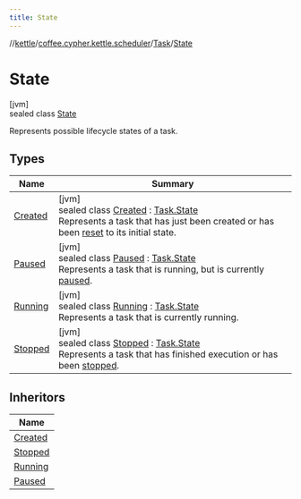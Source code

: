 ```yaml
---
title: State
---
```

//[kettle](../../../../index.html)/[coffee.cypher.kettle.scheduler](../../index.html)/[Task](../index.html)/[State](index.html)



# State



[jvm]\
sealed class [State](index.html)

Represents possible lifecycle states of a task.



## Types


| Name | Summary |
|---|---|
| [Created](-created/index.html) | [jvm]<br>sealed class [Created](-created/index.html) : [Task.State](index.html)<br>Represents a task that has just been created or has been [reset](../reset.html) to its initial state. |
| [Paused](-paused/index.html) | [jvm]<br>sealed class [Paused](-paused/index.html) : [Task.State](index.html)<br>Represents a task that is running, but is currently [paused](../pause.html). |
| [Running](-running/index.html) | [jvm]<br>sealed class [Running](-running/index.html) : [Task.State](index.html)<br>Represents a task that is currently running. |
| [Stopped](-stopped/index.html) | [jvm]<br>sealed class [Stopped](-stopped/index.html) : [Task.State](index.html)<br>Represents a task that has finished execution or has been [stopped](../stop.html). |


## Inheritors


| Name |
|---|
| [Created](-created/index.html) |
| [Stopped](-stopped/index.html) |
| [Running](-running/index.html) |
| [Paused](-paused/index.html) |

